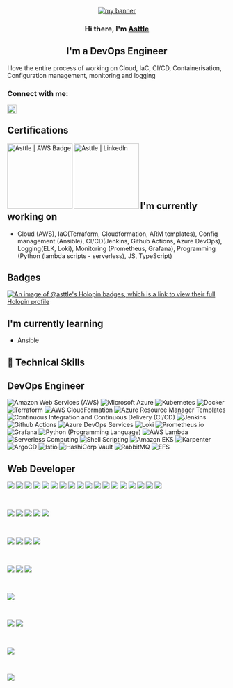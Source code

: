 
                                                                                                                                         
                                                                                                                                         
<p align="center">
  <a href="https://asttle.github.io/" target="_blank" rel="noreferrer"><img src="https://github.com/asttle/asttle/assets/64640283/5c4927a9-f583-4cd6-b74c-e602aa065805" alt="my banner"></a>
</p>

<h3 align="center">
  Hi there, I'm <a href="https://asttle.github.io/" target="_blank" rel="noreferrer">Asttle</a> 
</h3>

<h2 align="center">
  I'm a DevOps Engineer 
</h2>

I love the entire process of working on Cloud, IaC, CI/CD, Containerisation, Configuration management, monitoring and logging

###  Connect with me:

<a href="https://www.linkedin.com/in/asttle-joseph-858865145/"><img align="left" src="https://raw.githubusercontent.com/yushi1007/yushi1007/main/images/linkedin.svg" alt="Asttle | LinkedIn" width="21px"/></a>
</br>

## Certifications

<a href="https://www.credly.com/earner/earned/badge/4312321b-f3a7-4a25-b663-6f9df11475d1" target=_blank><img align="left" src="https://github.com/asttle/asttle/assets/64640283/bb32a58e-d391-4ae0-a417-e1cdf7759b24" alt="Asttle | AWS Badge" width="150px" height="150px"/></a>
<a href="https://www.credly.com/earner/earned/badge/04f2c888-bb12-4a57-9872-3bef2f6cc328"><img align="left" src="https://github.com/asttle/asttle/assets/64640283/bf0afa59-5d62-48c5-af6f-5abbaa2cd9bb" alt="Asttle | LinkedIn" width="150px" height="150px"/></a>
</br>
</br>
</br>
</br>
</br>
</br>

##  I'm currently working on

- Cloud (AWS), IaC(Terraform, Cloudformation, ARM templates), Config management (Ansible), CI/CD(Jenkins, Github Actions, Azure DevOps), Logging(ELK, Loki), Monitoring (Prometheus, Grafana), Programming (Python (lambda scripts - serverless), JS, TypeScript)

## Badges

[![An image of @asttle's Holopin badges, which is a link to view their full Holopin profile](https://holopin.me/asttle)](https://holopin.io/@asttle)

##  I'm currently learning

- Ansible

## 💼 Technical Skills

## DevOps Engineer

![Amazon Web Services (AWS)](https://img.shields.io/badge/-Amazon%20Web%20Services%20(AWS)-orange)
![Microsoft Azure](https://img.shields.io/badge/-Microsoft%20Azure-blue)
![Kubernetes](https://img.shields.io/badge/-Kubernetes-blue)
![Docker](https://img.shields.io/badge/-docker-blue)
![Terraform](https://img.shields.io/badge/-Terraform-purple)
![AWS CloudFormation](https://img.shields.io/badge/-AWS%20CloudFormation-orange)
![Azure Resource Manager Templates](https://img.shields.io/badge/-Azure%20Resource%20Manager%20Templates-blue)
![Continuous Integration and Continuous Delivery (CI/CD)](https://img.shields.io/badge/-Continuous%20Integration%20and%20Continuous%20Delivery%20(CI%2FCD)-yellowgreen)
![Jenkins](https://img.shields.io/badge/-Jenkins-red)
![Github Actions](https://img.shields.io/badge/-Github%20Actions-lightgrey)
![Azure DevOps Services](https://img.shields.io/badge/-Azure%20DevOps%20Services-blue)
![Loki](https://img.shields.io/badge/-Loki-brightgreen)
![Prometheus.io](https://img.shields.io/badge/-Prometheus.io-brightgreen)
![Grafana](https://img.shields.io/badge/-Grafana-orange)
![Python (Programming Language)](https://img.shields.io/badge/-Python%20(Programming%20Language)-blue)
![AWS Lambda](https://img.shields.io/badge/-AWS%20Lambda-orange)
![Serverless Computing](https://img.shields.io/badge/-Serverless%20Computing-lightgrey)
![Shell Scripting](https://img.shields.io/badge/-Shell%20Scripting-black)
![Amazon EKS](https://img.shields.io/badge/-Amazon%20EKS-orange)
![Karpenter](https://img.shields.io/badge/-Karpenter-lightgrey)
![ArgoCD](https://img.shields.io/badge/-ArgoCD-blue)
![Istio](https://img.shields.io/badge/-Istio-lightgrey)
![HashiCorp Vault](https://img.shields.io/badge/-HashiCorp%20Vault-black)
![RabbitMQ](https://img.shields.io/badge/-RabbitMQ-orange)
![EFS](https://img.shields.io/badge/-EFS-orange)


## Web Developer

![](https://img.shields.io/badge/Code-React-informational?style=flat&logo=react&color=61DAFB)
![](https://img.shields.io/badge/react_native-%2320232a.svg?style=for-the-badge&logo=react&logoColor=%2361DAFB)
![](https://img.shields.io/badge/Code-Redux-informational?style=flat&logo=Redux&color=764ABC)
![](https://img.shields.io/badge/Code-JavaScript-informational?style=flat&logo=JavaScript&color=F7DF1E)
![](https://img.shields.io/badge/Code-HTML5-informational?style=flat&logo=HTML5&color=E34F26)
![](https://img.shields.io/badge/django-%23092E20.svg?style=for-the-badge&logo=django&logoColor=white)
![](https://img.shields.io/badge/Gatsby-%23663399.svg?style=for-the-badge&logo=gatsby&logoColor=white)
![](https://img.shields.io/badge/nx-143055?style=for-the-badge&logo=nx&logoColor=white)
![](https://shields.io/badge/TypeScript-3178C6?logo=TypeScript&logoColor=FFF&style=flat-square)
![](https://img.shields.io/badge/next.js-000000?style=for-the-badge&logo=nextdotjs&logoColor=white)
![](https://img.shields.io/badge/webpack-%238DD6F9.svg?style=for-the-badge&logo=webpack&logoColor=black)
![](https://img.shields.io/badge/-ApolloGraphQL-311C87?style=for-the-badge&logo=apollo-graphql)
![](https://img.shields.io/badge/AWS-%23FF9900.svg?style=for-the-badge&logo=amazon-aws&logoColor=white)
![](https://img.shields.io/badge/ESLint-4B3263?style=for-the-badge&logo=eslint&logoColor=white)
![](https://img.shields.io/badge/nginx-%23009639.svg?style=for-the-badge&logo=nginx&logoColor=white)
![](https://img.shields.io/badge/jenkins-%232C5263.svg?style=for-the-badge&logo=jenkins&logoColor=white)
![](https://img.shields.io/badge/-jest-%23C21325?style=for-the-badge&logo=jest&logoColor=white)
![](https://img.shields.io/badge/docker-%230db7ed.svg?style=for-the-badge&logo=docker&logoColor=white)



</br>

![](https://img.shields.io/badge/Style-Bootstrap-informational?style=flat&logo=Bootstrap&color=7952B3)
![](https://img.shields.io/badge/Style-CSS3-informational?style=flat&logo=CSS3&color=1572B6)
![](https://img.shields.io/badge/Style-styled--components-informational?style=flat&logo=styled-components&color=DB7093)
![](https://img.shields.io/badge/tailwindcss-%2338B2AC.svg?style=for-the-badge&logo=tailwind-css&logoColor=white)
![](https://img.shields.io/badge/SASS-hotpink.svg?style=for-the-badge&logo=SASS&logoColor=white)

</br>

![](https://img.shields.io/badge/Tools-NPM-informational?style=flat&logo=NPM&color=CB3837)
![](https://img.shields.io/badge/Tools-Postman-informational?style=flat&logo=Postman&color=FF6C37)
![](https://img.shields.io/badge/Tools-Git-informational?style=flat&logo=Git&color=F05032)
![](https://img.shields.io/badge/Tools-GitHub-informational?style=flat&logo=GitHub&color=181717)

</br>

![](https://img.shields.io/badge/-Storybook-FF4785?style=for-the-badge&logo=storybook&logoColor=white)
![](https://img.shields.io/badge/figma-%23F24E1E.svg?style=for-the-badge&logo=figma&logoColor=white)
![](https://img.shields.io/badge/Canva-%2300C4CC.svg?style=for-the-badge&logo=Canva&logoColor=white)

</br>

![](https://img.shields.io/badge/Udemy-A435F0?style=for-the-badge&logo=Udemy&logoColor=white)


</br>

![](https://img.shields.io/badge/Visual%20Studio%20Code-0078d7.svg?style=for-the-badge&logo=visual-studio-code&logoColor=white)
![](https://img.shields.io/badge/Xcode-007ACC?style=for-the-badge&logo=Xcode&logoColor=white)

</br>

![](https://img.shields.io/badge/Linux-FCC624?style=for-the-badge&logo=linux&logoColor=black)

</br>

![](https://img.shields.io/badge/jira-%230A0FFF.svg?style=for-the-badge&logo=jira&logoColor=white)


